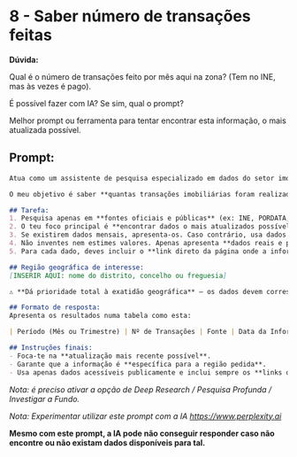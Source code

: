 
# 8 - Saber número de transações feitas


**Dúvida:**

Qual é o número de transações feito por mês aqui na zona? (Tem no INE, mas às vezes é pago).

É possível fazer com IA? Se sim, qual o prompt?

Melhor prompt ou ferramenta para tentar encontrar esta informação, o mais atualizada possível.



## Prompt:


``` markdown
Atua como um assistente de pesquisa especializado em dados do setor imobiliário em Portugal.

O meu objetivo é saber **quantas transações imobiliárias foram realizadas por mês** numa **região geográfica específica** de Portugal.

## Tarefa:
1. Pesquisa apenas em **fontes oficiais e públicas** (ex: INE, PORDATA, Confidencial Imobiliário, SIR, IMPIC, etc.).
2. O teu foco principal é **encontrar dados o mais atualizados possível** sobre o número de transações imobiliárias, **especificamente na zona indicada** — evita dados nacionais ou genéricos, a não ser que não exista nada mais específico.
3. Se existirem dados mensais, apresenta-os. Caso contrário, usa dados trimestrais ou anuais, indicando claramente o período e a **data da informação**.
4. Não inventes nem estimes valores. Apenas apresenta **dados reais e públicos**, com as respetivas fontes.
5. Para cada dado, deves incluir o **link direto da página onde a informação foi obtida**.

## Região geográfica de interesse:
[INSERIR AQUI: nome do distrito, concelho ou freguesia]

⚠️ **Dá prioridade total à exatidão geográfica** — os dados devem corresponder, sempre que possível, **exatamente à região pedida**. Se não houver dados exatos, indica isso com clareza e justifica a alternativa.

## Formato de resposta:
Apresenta os resultados numa tabela como esta:

| Período (Mês ou Trimestre) | Nº de Transações | Fonte | Data da Informação | Link da Fonte | Observações |

## Instruções finais:
- Foca-te na **atualização mais recente possível**.  
- Garante que a informação é **específica para a região pedida**.  
- Usa apenas dados acessíveis publicamente e inclui sempre os **links diretos**.
```

*Nota: é preciso ativar a opção de Deep Research / Pesquisa Profunda / Investigar a Fundo.*

*Nota: Experimentar utilizar este prompt com a IA https://www.perplexity.ai*

**Mesmo com este prompt, a IA pode não conseguir responder caso não encontre ou não existam dados disponíveis para tal.**
